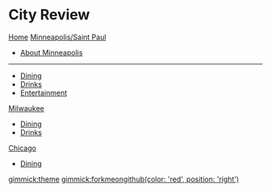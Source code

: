 # City Review

[Home](index.md)
[Minneapolis/Saint Paul]()

  * [About Minneapolis](msp/about.md)
  - - - -
  * [Dining](msp/dining.md)
  * [Drinks](msp/drinks.md)
  * [Entertainment](msp/entertainment.md)

[Milwaukee]()

  * [Dining](mke/dining.md)
  * [Drinks](mke/drinks.md)

[Chicago]()

  * [Dining](chi/dining.md)

[gimmick:theme](spacelab)
[gimmick:forkmeongithub(color: 'red', position: 'right')](http://www.github.com/pyro2927/City-Review)
